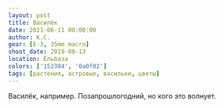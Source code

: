```yaml
---
layout: post
title: Василёк
date: 2021-06-11 00:00:00
author: К.С.
gear: [E-3, 35mm macro]
shoot_date: 2019-08-13
location: Ёльбаза
colors: ['152304', '0a0f02']
tags: [растения, астровые, васильки, цветы]
---
```

Василёк, например. Позапрошлогодний, но кого это волнует.
